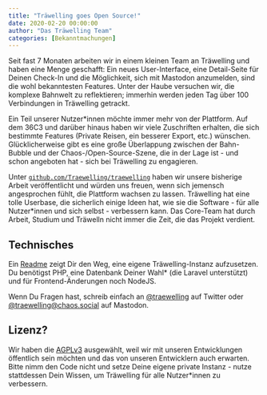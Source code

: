 ```yaml
---
title: "Träwelling goes Open Source!"
date: 2020-02-20 00:00:00
author: "Das Träwelling Team"
categories: [Bekanntmachungen]
---
```

Seit fast 7 Monaten arbeiten wir in einem kleinen Team an Träwelling und haben eine Menge geschafft: Ein neues User-Interface, eine Detail-Seite für Deinen Check-In und die Möglichkeit, sich mit Mastodon anzumelden, sind die wohl bekanntesten Features. Unter der Haube versuchen wir, die komplexe Bahnwelt zu reflektieren; immerhin werden jeden Tag über 100 Verbindungen in Träwelling getrackt.

Ein Teil unserer Nutzer*innen möchte immer mehr von der Plattform. Auf dem 36C3 und darüber hinaus haben wir viele Zuschriften erhalten, die sich bestimmte Features (Private Reisen, ein besserer Export, etc.) wünschen. Glücklicherweise gibt es eine große Überlappung zwischen der Bahn-Bubble und der Chaos-/Open-Source-Szene, die in der Lage ist - und schon angeboten hat - sich bei Träwelling zu engagieren.

Unter [`github.com/Traewelling/traewelling`](https://github.com/Traewelling/traewelling) haben wir unsere bisherige Arbeit veröffentlicht und würden uns freuen, wenn sich jemensch angesprochen fühlt, die Plattform wachsen zu lassen. Träwelling hat eine tolle Userbase, die sicherlich einige Ideen hat, wie sie die Software - für alle Nutzer*innen und sich selbst - verbessern kann. Das Core-Team hat durch Arbeit, Studium und Träwelln nicht immer die Zeit, die das Projekt verdient.

## Technisches

Ein [Readme](https://github.com/Traewelling/traewelling) zeigt Dir den Weg, eine eigene Träwelling-Instanz aufzusetzen. Du benötigst PHP, eine Datenbank Deiner Wahl* (die Laravel unterstützt) und für Frontend-Änderungen noch NodeJS.

Wenn Du Fragen hast, schreib einfach an [@traewelling](https://twitter.com/traewelling) auf Twitter oder [@traewelling@chaos.social](https://chaos.social/@traewelling) auf Mastodon.

## Lizenz?

Wir haben die [AGPLv3](https://www.gnu.org/licenses/agpl-3.0.html) ausgewählt, weil wir mit unseren Entwicklungen öffentlich sein möchten und das von unseren Entwicklern auch erwarten. Bitte nimm den Code nicht und setze Deine eigene private Instanz - nutze stattdessen Dein Wissen, um Träwelling für alle Nutzer*innen zu verbessern.
